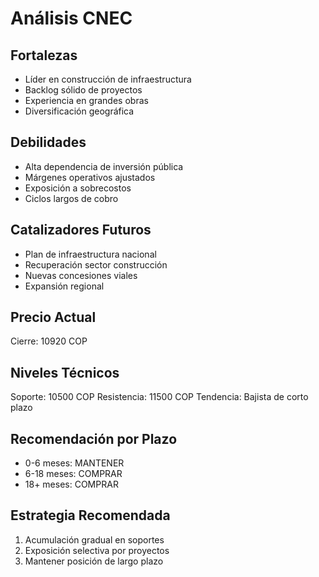 # Análisis CNEC

## Fortalezas

- Líder en construcción de infraestructura
- Backlog sólido de proyectos
- Experiencia en grandes obras
- Diversificación geográfica

## Debilidades

- Alta dependencia de inversión pública
- Márgenes operativos ajustados
- Exposición a sobrecostos
- Ciclos largos de cobro

## Catalizadores Futuros

- Plan de infraestructura nacional
- Recuperación sector construcción
- Nuevas concesiones viales
- Expansión regional

## Precio Actual

Cierre: 10920 COP

## Niveles Técnicos

Soporte: 10500 COP
Resistencia: 11500 COP
Tendencia: Bajista de corto plazo

## Recomendación por Plazo

- 0-6 meses: MANTENER
- 6-18 meses: COMPRAR
- 18+ meses: COMPRAR

## Estrategia Recomendada

1. Acumulación gradual en soportes
2. Exposición selectiva por proyectos
3. Mantener posición de largo plazo
